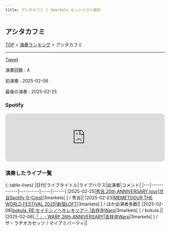 ```yaml
---
title: アシタカフミ | 3markets セットリスト統計
---
```

## アシタカフミ


[TOP](/setlist/) > [演奏ランキング](songs.html) > アシタカフミ

___

<a href="https://twitter.com/share?ref_src=twsrc%5Etfw" data-text="3markets[ ]セットリスト > アシタカフミ" class="twitter-share-button" data-via="3markets" data-hashtags="3markets" data-related="3markets" data-show-count="false">Tweet</a>

演奏回数
: 4

初演奏
: 2025-02-06

最後の演奏
: 2025-02-25







### Spotify
<iframe style="border-radius:12px" src="https://open.spotify.com/embed/track/2V8j4ByVtPRRtTEOoHycYn?utm_source=generator" width="100%" height="152" frameBorder="0" allowfullscreen="" allow="autoplay; clipboard-write; encrypted-media; fullscreen; picture-in-picture" loading="lazy"></iframe>





### 演奏したライブ一覧

{:.table-lives}
|日付|ライブタイトル|ライブハウス|出演者|コメント|
|---|------------|----------|-----|------|
|<span class="nowrap">2025-02-25</span>|[秀吉 20th ANNIVERSARY tour](live175.html)|[渋谷Spotify O-Crest](livehouse008.html)|3markets[ ] / 秀吉||
|<span class="nowrap">2025-02-23</span>|[MEMETOOUR THE WORLD FESTIVAL 2025](live173.html)|[新宿LOFT](livehouse041.html)|3markets[ ] / ほか出演者多数||
|<span class="nowrap">2025-02-08</span>|[bokula. RE:セイテンノヘキレキツアー	](live172.html)|[吉祥寺Warp](livehouse005.html)|3markets[ ] / bokula.||
|<span class="nowrap">2025-02-06</span>|[「 」- WARP 26th ANNIVERSARY](live171.html)|[吉祥寺Warp](livehouse005.html)|3markets[ ] / ザ・ラヂオカセッツ / マイアミパーティ||



<script async src="https://platform.twitter.com/widgets.js" charset="utf-8"></script>